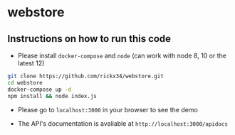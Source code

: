 # webstore
## Instructions on how to run this code
* Please install `docker-compose` and `node` (can work with node 8, 10 or the latest 12)
```sh
git clone https://github.com/rickx34/webstore.git
cd webstore
docker-compose up -d
npm install && node index.js
```
* Please go to `localhost:3000` in your browser to see the demo 

* The API's documentation is avaliable at `http://localhost:3000/apidocs`